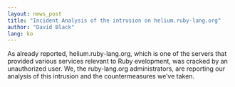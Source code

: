 ```yaml
---
layout: news_post
title: "Incident Analysis of the intrusion on helium.ruby-lang.org"
author: "David Black"
lang: ko
---
```


As already reported, helium.ruby-lang.org, which is one of the servers
that provided various services relevant to Ruby evelopment, was cracked
by an unauthorized user. We, the ruby-lang.org administrators, are
reporting our analysis of this intrusion and the countermeasures we’ve
taken.

